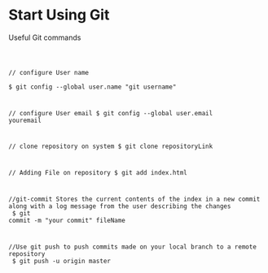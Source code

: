 <h1>Start Using Git</h1>
<p>Useful Git commands</p>

<code>

// configure User name  
$ git config --global user.name "git username"

// configure User email
$ git config --global user.email youremail


// clone repository on system
$ git clone repositoryLink


// Adding File on repository
$ git add index.html


//git-commit Stores the current contents of the index in a new commit along with a log message from the user describing the changes<br>
$ git commit -m "your commit" fileName


//Use git push to push commits made on your local branch to a remote repository<br>
$ git push -u origin master




</code>


